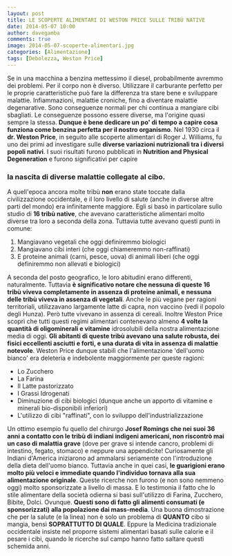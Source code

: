 ```yaml
---
layout: post
title: LE SCOPERTE ALIMENTARI DI WESTON PRICE SULLE TRIBÙ NATIVE
date: 2014-05-07 10:00
author: davegamba
comments: true
image: 2014-05-07-scoperte-alimentari.jpg
categories: [Alimentazione]
tags: [Debolezza, Weston Price]
---
```


Se in una macchina a benzina mettessimo il diesel, probabilmente avremmo dei problemi.
Per il corpo non è diverso.
Utilizzare il carburante perfetto per le proprie caratteristiche può fare la differenza tra stare bene e sviluppare malattie. Infiammazioni, malattie croniche, fino a diventare malattie degenarative.
Sono conseguenze normali per chi continua a mangiare cibi sbagliati. Le conseguenze possono essere diverse, ma l'origine quasi sempre la stessa. **Dunque è bene dedicare un po' di tempo a capire cosa funziona come benzina perfetta per il nostro organismo**.
Nel 1930 circa il **dr. Weston Price**, in seguito alle scoperte alimentari di Roger J. Williams, fu uno dei primi ad investigare sulle **diverse variazioni nutrizionali tra i diversi popoli nativi**.
I suoi risultati furono pubblicati in **Nutrition and Physical Degeneration** e furono significativi per capire

### la nascita di diverse malattie collegate al cibo.

A quell'epoca ancora molte tribù **non** erano state toccate dalla civilizzazione occidentale, e il loro livello di salute (anche in diverse altre parti del mondo) era infinitamente maggiore. Egli si basò in particolare sullo studio di **16 tribù native**, che avevano caratteristiche alimentari molto diverse tra loro a seconda della zona. Tuttavia tutte avevano questi punti in comune:

1.  Mangiavano vegetali che oggi definiremmo biologici
2.  Mangiavano cibi interi (che oggi chiameremmo non-raffinati)
3.  E proteine animali (carni, pesce, uova) di animali liberi (che oggi definiremmo non allevati e biologici)

A seconda del posto geografico, le loro abitudini erano differenti, naturalmente. Tuttavia **è significativo notare che nessuna di queste 16 tribù viveva completamente in assenza di proteine animali, e nessuna delle tribù viveva in assenza di vegetali**. Anche le più vegane per ragioni territoriali, utilizzavano largamente latte di capra, non vaccino (vedi il popolo degli Hunza). Però tutte vivevano in assenza di cereali. Inoltre Weston Price scoprì che tutti questi regimi alimentari contenevano almeno **4 volte la quantità di oligominerali e vitamine** idrosolubili della nostra alimentazione media di oggi. **Gli abitanti di queste tribù avevano una salute robusta, dei fisici eccellenti asciutti e forti, e una durata di vita in assenza di malattie notevole**. Weston Price dunque stabilì che l'alimentazione 'dell'uomo bianco' era deleteria e indebolente maggiormente per queste ragioni:

- Lo Zucchero
- La Farina
- Il Latte pastorizzato
- I Grassi Idrogenati
- Diminuzione di cibi biologici (dunque anche un apporto di vitamine e minerali bio-disponibili inferiori)
- L'utilizzo di cibi "raffinati", con lo sviluppo dell'industrializzazione

Un ottimo esempio fu quello del chirurgo **Josef Romings che nei suoi 36 anni a contatto con le tribù di indiani indigeni americani, non riscontrò mai un caso di malattia grave** (dove per grave si intende cancro, problemi di intestino, fegato, stomaco) e neppure una appendicite! Curiosamente gli Indiani d'America iniziarono ad ammalarsi seriamente con l'introduzione della dieta dell'uomo bianco.
Tuttavia anche in quei casi, **le guarigioni erano molto più veloci e immediate quando l'individuo tornava alla sua alimentazione originale**.
Queste ricerche non furono (e non sono nemmeno oggi) molto sponsorizzate a livello di massa. E lo testimonia il fatto che lo stile alimentare della società odierna si basi sull'utilizzo di Farina, Zucchero, Bibite, Dolci. Ovunque.
**Questi sono di fatto gli alimenti consumati (e sponsorizzati) alla popolazione dai mass-media**.
Una buona dimostrazione che per la salute (e la linea) non è solo un problema di **QUANTO** cibo si mangia, bensì **SOPRATTUTTO DI QUALE**.
Eppure la Medicina tradizionale occidentale insiste nel proporre sistemi alimentari basati sulle calorie e il pesare i cibi, quando le ricerche sul campo hanno fatto saltare questi schemida anni.